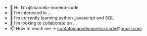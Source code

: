 - 👋 Hi, I’m @marcelo-moreira-code
- 👀 I’m interested in ...
- 🌱 I’m currently learning python ,javascript and SQL 
- 💞️ I’m looking to collaborate on ...
- 📫 How to reach me -> contatomarcelomoreira.code@gmail.com

<!---
marcelo-moreira-code/marcelo-moreira-code is a ✨ special ✨ repository because its `README.md` (this file) appears on your GitHub profile.
You can click the Preview link to take a look at your changes.
--->
